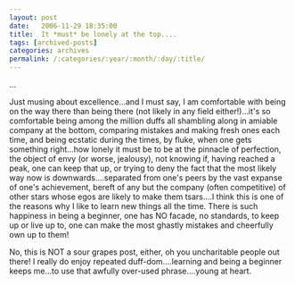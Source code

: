 ```yaml
---
layout: post
date:	2006-11-29 18:35:00
title:  It *must* be lonely at the top....
tags: [archived-posts]
categories: archives
permalink: /:categories/:year/:month/:day/:title/
---
```

...

Just musing about excellence...and I must say, I am comfortable with being on the way there than being there (not likely in any field either!)...it's so comfortable being among the million duffs all shambling along in amiable company at the bottom, comparing mistakes and making fresh ones each time, and being ecstatic during the times, by fluke, when one gets something right...how lonely it must be to be at the pinnacle of perfection, the object of envy (or worse, jealousy), not knowing if, having reached a peak, one can keep that up, or trying to deny the fact that the most likely way now is downwards....separated from one's peers by the vast expanse of one's achievement, bereft of any but the company (often competitive) of other stars whose egos are likely to make them tsars....I think this is one of the reasons why I like to learn new things all the time. There is such happiness in being a beginner, one has NO facade, no standards, to keep up or live up to, one can make the most ghastly mistakes and cheerfully own up to them!

No, this is NOT&nbsp;a sour grapes post, either, oh you uncharitable people out there! I really do&nbsp;enjoy repeated duff-dom....learning and being a beginner keeps me...to use that awfully over-used phrase....young at heart.
